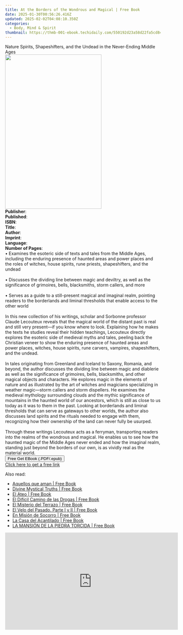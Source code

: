 ```yaml
---
title: At the Borders of the Wondrous and Magical | Free Book
date: 2025-01-30T00:56:26.416Z
updated: 2025-02-02T04:08:10.350Z
categories:
  - Body, Mind & Spirit
thumbnail: https://thmb-001-ebook.techidaily.com/550192d23a58d22fa5cd84461b4af9241b9df26137a740c5fe11fe31a7f1bc75.jpg
---
```

<main id="book-container">
  <div class="flex flex-col">
    <div class="book-brief flex-1 py-6 px-4 sm:p-6 md:py-10 md:px-8">
      <!-- brief-->
      <div class="book-brief-main">
        Nature Spirits, Shapeshifters, and the Undead in the Never-Ending Middle
        Ages
      </div>
    </div>
    <div
      class="book-meta-info flex-1 grid gap-4 col-start-1 col-end-3 row-start-1 sm:mb-6 sm:grid-cols-4 lg:gap-6 lg:col-start-2 lg:row-end-6 lg:row-span-6 lg:mb-0"
    >
      <div
        class="book-meta-info-left place-content-center mt-4 p-4 text-sm leading-6 col-start-2 col-span-2 dark:text-slate-400"
      >
        <img
          class="w-full h-500 object-cover rounded-lg sm:h-255 sm:col-span-2 lg:col-span-full"
          src="https://img-001-ebook.techidaily.com/39e31ddf89f1761609b2aae1927efd48340d455d598ef1b10eb7149e90c5733c.jpg"
          alt=""
          width="312"
          height="500"
        />
      </div>
      <div
        class="book-meta-info-right mt-2 col-start-1 row-start-2 col-span-3 self-center"
      >
        <!-- meta data  -->
        <div class="flex flex-col px-4 md:px-8">
          <div class="flex-1">
            <strong>Publisher</strong>:<span class="px-2"></span>
          </div>
          <div class="flex-1">
            <strong>Published</strong>:<span class="px-2"></span>
          </div>
          <div class="flex-1">
            <strong>ISBN</strong>:<span class="px-2"></span>
          </div>
          <div class="flex-1">
            <strong>Title</strong>:<span class="px-2"></span>
          </div>
          <div class="flex-1">
            <strong>Author</strong>:<span class="px-2"></span>
          </div>
          <div class="flex-1">
            <strong>Imprint</strong>:<span class="px-2"></span>
          </div>
          <div class="flex-1">
            <strong>Language</strong>:<span class="px-2"></span>
          </div>
          <div class="flex-1">
            <strong>Number of Pages</strong>:<span class="px-2"></span>
          </div>
        </div>
      </div>
    </div>
    <div class="book-description flex-1 py-6 px-4 sm:p-6 md:py-10 md:px-8">
      <div class="book-description-main">
        <div accordion-content="" id="description">
          • Examines the esoteric side of texts and tales from the Middle Ages,
          including the enduring presence of haunted areas and power places and
          the roles of witches, house spirits, rune priests, shapeshifters, and
          the undead<br /><br />• Discusses the dividing line between magic and
          deviltry, as well as the significance of grimoires, bells,
          blacksmiths, storm callers, and more<br /><br />• Serves as a guide to
          a still-present magical and imaginal realm, pointing readers to the
          borderlands and liminal thresholds that enable access to the other
          world<br /><br />In this new collection of his writings, scholar and
          Sorbonne professor Claude Lecouteux reveals that the magical world of
          the distant past is real and still very present—if you know where to
          look. Explaining how he makes the texts he studies reveal their hidden
          teachings, Lecouteux directly explores the esoteric side of medieval
          myths and tales, peeling back the Christian veneer to show the
          enduring presence of haunted areas and power places, witches, house
          spirits, rune carvers, vampires, shapeshifters, and the undead.<br /><br />In
          tales originating from Greenland and Iceland to Saxony, Romania, and
          beyond, the author discusses the dividing line between magic and
          diablerie as well as the significance of grimoires, bells,
          blacksmiths, and other magical objects and characters. He explores
          magic in the elements of nature and as illustrated by the art of
          witches and magicians specializing in weather magic—storm callers and
          storm dispellers. He examines the medieval mythology surrounding
          clouds and the mythic significance of mountains in the haunted world
          of our ancestors, which is still as close to us today as it was to
          them in the past. Looking at borderlands and liminal thresholds that
          can serve as gateways to other worlds, the author also discusses land
          spirits and the rituals needed to engage with them, recognizing how
          their ownership of the land can never fully be usurped.<br /><br />Through
          these writings Lecouteux acts as a ferryman, transporting readers into
          the realms of the wondrous and magical. He enables us to see how the
          haunted magic of the Middle Ages never ended and how the imaginal
          realm, standing just beyond the borders of our own, is as vividly real
          as the material world.
        </div>
        <div class="accordion-fader"></div>
      </div>
    </div>
    <div class="book-excerpts flex-1 py-6 px-4 sm:p-6 md:py-10 md:px-8"></div>
    <div
      class="book-about-author flex-1 py-6 px-4 sm:p-6 md:py-10 md:px-8"
    ></div>
    <div class="book-free-get flex-1 py-6 px-4 sm:p-6 md:py-10 md:px-8">
      <button
        id="btn-free-get"
        class="bg-blue-500 hover:bg-blue-700 text-white font-bold py-2 px-4 rounded"
      >
        Free Get EBook (.PDF/.epub)
      </button>
      <div id="countdown-display" class="px-2 text-lg mt-2"></div>
      <a
        id="free-link"
        class="hidden bg-blue-500 hover:bg-blue-700 text-white font-bold py-2 px-4 rounded"
        href="https://www.ebooks.com/en-us/book/211350567/at-the-borders-of-the-wondrous-and-magical/claude-lecouteux/"
        target="_blank"
        >Click here to get a free link</a
      >
    </div>
    <script>
      let countdownTime = 0;
      let countdownInterval = null;
      document
        .getElementById('btn-free-get')
        .addEventListener('click', startCountdown);
      function startCountdown() {
        countdownTime = new Date().getTime() + 60000 * 3;
        countdownInterval = setInterval(updateCountdown, 1000);
        document.getElementById('btn-free-get').disabled = true;
        document
          .getElementById('btn-free-get')
          .classList.add('bg-gray-500', 'cursor-not-allowed');
      }
      function updateCountdown() {
        let currentTime = new Date().getTime();
        let timeLeft = countdownTime - currentTime;
        let secondsLeft = Math.floor(timeLeft / 1000);
        document.getElementById('countdown-display').innerHTML =
          `Remaining time: ${secondsLeft} seconds.`;
        if (secondsLeft <= 0) {
          clearInterval(countdownInterval);
          document.getElementById('btn-free-get').classList.add('hidden');
          document.getElementById('free-link').classList.remove('hidden');
          document.getElementById('countdown-display').innerHTML = '';
        }
      }
    </script>
  </div>
</main>

<ins class="adsbygoogle"
      style="display:block"
      data-ad-client="ca-pub-7571918770474297"
      data-ad-slot="8358498916"
      data-ad-format="auto"
      data-full-width-responsive="true"></ins>
    

<span class="atpl-alsoreadstyle">Also read:</span>
<div><ul>
<li><a href="https://novels-ebooks.techidaily.com/210974378-9781088248768-aquellos-que-aman/"><u>Aquellos que aman | Free Book</u></a></li>
<li><a href="https://novels-ebooks.techidaily.com/210974395-9798988786320-divine-mystical-truths/"><u>Divine Mystical Truths | Free Book</u></a></li>
<li><a href="https://novels-ebooks.techidaily.com/210974390-9781088249642-el-ateo/"><u>El Ateo | Free Book</u></a></li>
<li><a href="https://novels-ebooks.techidaily.com/210974388-9781088250068-el-dificil-camino-de-las-drogas/"><u>El Difícil Camino de las Drogas | Free Book</u></a></li>
<li><a href="https://novels-ebooks.techidaily.com/210974387-9781088250181-el-misterio-del-terrazo/"><u>El Misterio del Terrazo | Free Book</u></a></li>
<li><a href="https://novels-ebooks.techidaily.com/210974372-9781088250778-el-velo-del-pasado-parte-i-y-ii/"><u>El Velo del Pasado. Parte I y II | Free Book</u></a></li>
<li><a href="https://novels-ebooks.techidaily.com/210974381-9781088251027-en-mision-de-socorro/"><u>En Misión de Socorro | Free Book</u></a></li>
<li><a href="https://novels-ebooks.techidaily.com/210974373-9781088251614-la-casa-del-acantilado/"><u>La Casa del Acantilado | Free Book</u></a></li>
<li><a href="https://novels-ebooks.techidaily.com/210974383-9781088252048-la-mansion-de-la-piedra-torcida/"><u>LA MANSIÓN DE LA PIEDRA TORCIDA | Free Book</u></a></li>
</ul></div>

<!-- affiliate ads begin -->
<iframe width="560" height="315" src="https://www.youtube.com/embed/9Q8Feep0Rc0?si=YkPhRxXGvrRRMJtb" title="YouTube video player" frameborder="0" allow="accelerometer; autoplay; clipboard-write; encrypted-media; gyroscope; picture-in-picture; web-share" referrerpolicy="strict-origin-when-cross-origin" allowfullscreen></iframe>
<!-- affiliate ads end -->

